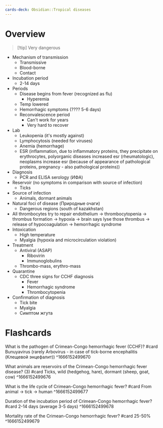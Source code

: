 ```yaml
---
cards-deck: Obsidian::Tropical diseases
---
```


# Overview

> [!tip] Very dangerous

- Mechanism of transmission
	- Transmissive
	- Blood-borne
	- Contact
- Incubation period
	- 2-14 days
- Periods
	- Disease begins from fever (recognized as flu)
		- Hyperemia
	- Temp lowered 
	- Hemorrhagic symptoms (???? 5-6 days)
	- Reconvalescence period 
		- Can't work for years
		- Very hard to recover
- Lab
	- Leukopenia (it's mostly against)
	- Lymphocytosis (needed for viruses)
	- Anemia (hemorrhage)
	- ESR (inflammation, due to inflammatory proteins, they precipitate on erythrocytes, polyorganic diseases increased esr (rheumatologic), neoplasms increase esr (because of appearance of pathological proteins, pregnancy - also pathological proteins))
- Diagnosis
	- PCR and ELISA serology (ИФА)
- Reservoir (no symptoms in comparison with source of infection)
	- Ticks
- Source of infection
	- Animals, dormant animals
- Natural foci of disease (Природные очаги)
	- Dangerous regions (south of kazakhstan)
- All thrombocytes try to repair endothelium → thrombocytopenia → thrombus formation → hypoxia → brain says lyse those thrombus → release of hypocoagulation → hemorrhagic syndrome
- Intoxication
	- High temperature
	- Myalgia (hypoxia and microcirculation violation)
- Treatment
	- Antiviral (ASAP)
		- Ribovirin
		- Immunoglobulins
	- Thrombo-mass, erythro-mass
- Quarantine
	- CDC three signs for CCHF diagnosis
		- Fever
		- Hemorrhagic syndrome
		- Thrombocytopenia
- Confirmation of diagnosis
	- Tick bite
	- Myalgia
	- Симптом жгута



# Flashcards

What is the pathogen of Crimean-Congo hemorrhagic fever (CCHF)? #card 
Bunuyavirus (rarely Arbovirus - in case of tick-borne encephalitis (Клещевой энцефалит))
^1666152499670

What animals are reservoirs of the Crimean-Congo hemorrhagic fever disease? (3) #card 
Ticks, wild (hedgehog, hare), dormant (sheep, goat, cow)
^1666152499676

What is the life cycle of Crimean-Congo hemorrhagic fever? #card 
From animal → tick → human
^1666152499677

Duration of the incubation period of Crimean-Congo hemorrhagic fever? #card 
2-14 days (average 3-5 days)
^1666152499678

Mortality rate of the Crimean-Congo hemorrhagic fever? #card 
25-50%
^1666152499679

